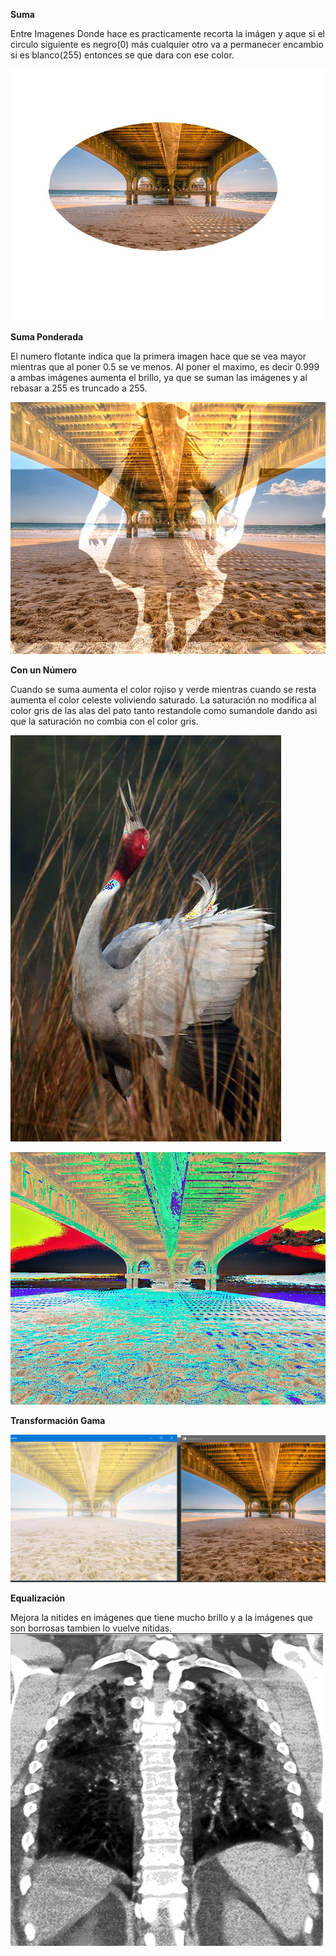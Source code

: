 **Suma**

Entre Imagenes
Donde hace es practicamente recorta la imágen y aque si el circulo siguiente es negro(0) más cualquier otro va a permanecer encambio si es blanco(255) entonces se que dara con ese color.

![](resultados/Suma/suma-imagenes/Suma_imagen1_a2.jpg)

**Suma  Ponderada**

El numero flotante indica que la primera imagen hace que se vea mayor mientras que al poner 0.5 se ve menos.
Al poner el maximo, es decir 0.999 a ambas imágenes aumenta el brillo, ya que se suman las imágenes y al rebasar a 255 es truncado a 255.

![](resultados/Suma/suma_ponderada/Suma_Ponderada_paisaje_mayor.jpg)

**Con un Número**

Cuando se suma aumenta el color rojiso y verde  mientras cuando se resta aumenta el color celeste voliviendo saturado.
La saturación no modifica al color gris de las alas del pato tanto restandole como sumandole dando asi que la saturación no combia con el color gris.

![](resultados/Suma/suma_numero/imagens1sumapornumero_100_3.1.jpg)

![](resultados/Suma/suma_numero/A2sumapornumero_P100.jpg)

**Transformación Gama**

![](resultados/correccion_gama/gama-0.2.png)

**Equalización**

Mejora la nitides en imágenes que tiene mucho brillo y a la imágenes que son borrosas tambien lo vuelve nítidas.
![](resultados/ejem1_equalización/equalizacion.jpg)



